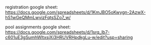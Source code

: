 registration google sheet:
https://docs.google.com/spreadsheets/d/1KmJBO5oKwygn-2AzwX-hS1wGeQMmLwyizFqtsSZo7_w/

pool assignments google sheet:
https://docs.google.com/spreadsheets/d/1srq_lb7-c601uE3gSumhWltxsjXi3HRUVRHpdkgLu-w/edit?usp=sharing

